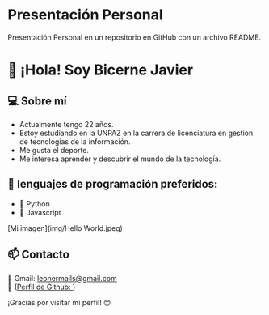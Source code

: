 # Presentación Personal
Presentación Personal en un repositorio en GitHub con un archivo README.
# 👋 ¡Hola! Soy **Bicerne Javier**

## 💻 Sobre mí
- Actualmente tengo 22 años.
- Estoy estudiando en la UNPAZ en la carrera de licenciatura en gestion de tecnologias de la información.
- Me gusta el deporte.
- Me interesa aprender y descubrir el mundo de la tecnología.

## 🚀 lenguajes de programación preferidos: 
- 🔹 Python 
- 🔹 Javascript

[Mi imagen](img/Hello World.jpeg)

## 📫 Contacto
📧 Gmail: leonermails@gmail.com  
🐙 ([Perfil de Github: ](https://github.com/BicerneJavier))

¡Gracias por visitar mi perfil! 😊

